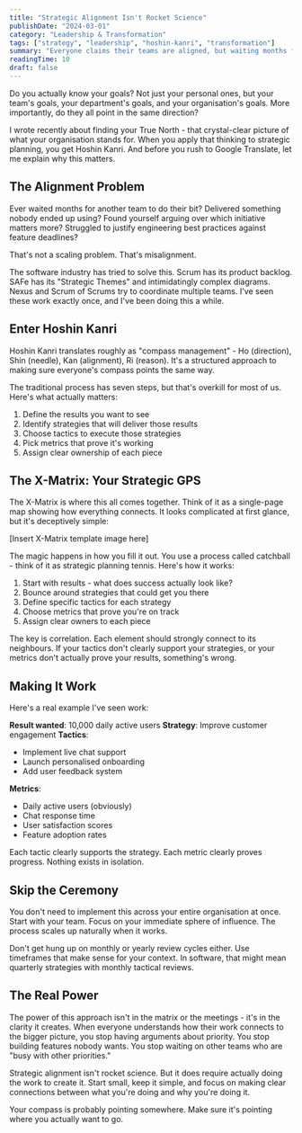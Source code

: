 ```yaml
---
title: "Strategic Alignment Isn't Rocket Science"
publishDate: "2024-03-01"
category: "Leadership & Transformation"
tags: ["strategy", "leadership", "hoshin-kanri", "transformation"]
summary: "Everyone claims their teams are aligned, but waiting months for dependencies and building features nobody uses tells a different story. Here's how to fix it using Hoshin Kanri."
readingTime: 10
draft: false
---
```


Do you actually know your goals? Not just your personal ones, but your team's goals, your department's goals, and your organisation's goals. More importantly, do they all point in the same direction?

I wrote recently about finding your True North - that crystal-clear picture of what your organisation stands for. When you apply that thinking to strategic planning, you get Hoshin Kanri. And before you rush to Google Translate, let me explain why this matters.

## The Alignment Problem

Ever waited months for another team to do their bit? Delivered something nobody ended up using? Found yourself arguing over which initiative matters more? Struggled to justify engineering best practices against feature deadlines?

That's not a scaling problem. That's misalignment.

The software industry has tried to solve this. Scrum has its product backlog. SAFe has its "Strategic Themes" and intimidatingly complex diagrams. Nexus and Scrum of Scrums try to coordinate multiple teams. I've seen these work exactly once, and I've been doing this a while.

## Enter Hoshin Kanri

Hoshin Kanri translates roughly as "compass management" - Ho (direction), Shin (needle), Kan (alignment), Ri (reason). It's a structured approach to making sure everyone's compass points the same way.

The traditional process has seven steps, but that's overkill for most of us. Here's what actually matters:

1. Define the results you want to see
2. Identify strategies that will deliver those results
3. Choose tactics to execute those strategies
4. Pick metrics that prove it's working
5. Assign clear ownership of each piece

## The X-Matrix: Your Strategic GPS

The X-Matrix is where this all comes together. Think of it as a single-page map showing how everything connects. It looks complicated at first glance, but it's deceptively simple:

[Insert X-Matrix template image here]

The magic happens in how you fill it out. You use a process called catchball - think of it as strategic planning tennis. Here's how it works:

1. Start with results - what does success actually look like?
2. Bounce around strategies that could get you there
3. Define specific tactics for each strategy
4. Choose metrics that prove you're on track
5. Assign clear owners to each piece

The key is correlation. Each element should strongly connect to its neighbours. If your tactics don't clearly support your strategies, or your metrics don't actually prove your results, something's wrong.

## Making It Work

Here's a real example I've seen work:

**Result wanted**: 10,000 daily active users
**Strategy**: Improve customer engagement
**Tactics**: 
- Implement live chat support
- Launch personalised onboarding
- Add user feedback system

**Metrics**:
- Daily active users (obviously)
- Chat response time
- User satisfaction scores
- Feature adoption rates

Each tactic clearly supports the strategy. Each metric clearly proves progress. Nothing exists in isolation.

## Skip the Ceremony

You don't need to implement this across your entire organisation at once. Start with your team. Focus on your immediate sphere of influence. The process scales up naturally when it works.

Don't get hung up on monthly or yearly review cycles either. Use timeframes that make sense for your context. In software, that might mean quarterly strategies with monthly tactical reviews.

## The Real Power

The power of this approach isn't in the matrix or the meetings - it's in the clarity it creates. When everyone understands how their work connects to the bigger picture, you stop having arguments about priority. You stop building features nobody wants. You stop waiting on other teams who are "busy with other priorities."

Strategic alignment isn't rocket science. But it does require actually doing the work to create it. Start small, keep it simple, and focus on making clear connections between what you're doing and why you're doing it.

Your compass is probably pointing somewhere. Make sure it's pointing where you actually want to go.